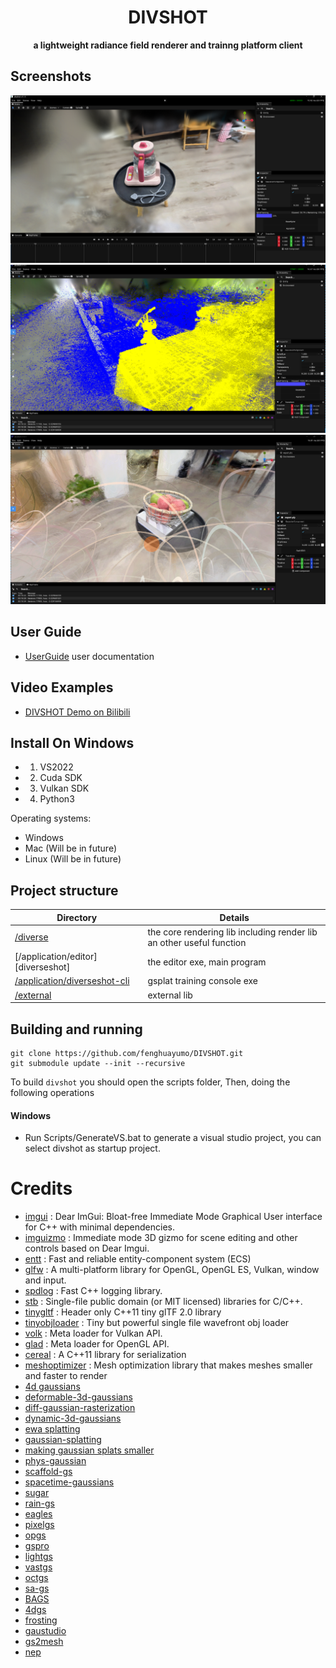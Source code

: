 <div align="center">

# DIVSHOT 
**a lightweight radiance field renderer and trainng platform client**

</div>

## Screenshots
![DIVSHOT](/screenshots/screenshot.png?raw=true)
![DIVSHOT](/screenshots/screenshot2.png?raw=true)
![DIVSHOT](/screenshots/screenshot3.png?raw=true)
<!-- ## 🎥 Videos
![DIVSHOT](/screenshots/video.mp4?) -->

## User Guide
- [UserGuide][UserGuide] user documentation
## Video Examples
- [DIVSHOT Demo on Bilibili](https://www.bilibili.com/video/BV1KEsZzXEPd/?spm_id_from=333.1387.homepage.video_card.click)
   
## Install On Windows
* 1. VS2022
* 2. Cuda SDK
* 3. Vulkan SDK
* 4. Python3

Operating systems:

* Windows
* Mac (Will be in future)
* Linux (Will be in future)

## Project structure
<!-- 
*  diverse
   *  the core rendering lib
*  diverseshot
   *  the editor exe
   *   
* -->
|Directory                                  |Details                                                                    |
|-------------------------------------------|---------------------------------------------                              |
|[/diverse][diverse]                        |the core rendering lib including render lib an other useful function       |
|[/application/editor][diverseshot]                |the editor exe, main  program                                       
|[/application/diverseshot-cli][diverseshot-cli]                |gsplat training console exe             |
|[/external][external]                      |external lib                            |
## Building and running
```
git clone https://github.com/fenghuayumo/DIVSHOT.git
git submodule update --init --recursive
```

To build `divshot` you should open the scripts folder, Then, doing the following operations

#### Windows 
* Run Scripts/GenerateVS.bat to generate a visual studio project, you can select divshot as startup project.


# Credits

 * [imgui](https://github.com/ocornut/imgui) : Dear ImGui: Bloat-free Immediate Mode Graphical User interface for C++ with minimal dependencies.
 * [imguizmo](https://github.com/CedricGuillemet/ImGuizmo) : Immediate mode 3D gizmo for scene editing and other controls based on Dear Imgui.
 * [entt](https://github.com/skypjack/entt) : Fast and reliable entity-component system (ECS) 
 * [glfw](https://github.com/glfw/glfw) : A multi-platform library for OpenGL, OpenGL ES, Vulkan, window and input.
 * [spdlog](https://github.com/gabime/spdlog) : Fast C++ logging library.
 * [stb](https://github.com/nothings/stb) : Single-file public domain (or MIT licensed) libraries for C/C++.
 * [tinygltf](https://github.com/syoyo/tinygltf) : Header only C++11 tiny glTF 2.0 library
 * [tinyobjloader](https://github.com/syoyo/tinyobjloader) : Tiny but powerful single file wavefront obj loader
 * [volk](https://github.com/zeux/volk) : Meta loader for Vulkan API.
 * [glad](https://github.com/Dav1dde/glad) : Meta loader for OpenGL API.
 * [cereal](https://github.com/USCiLab/cereal) : A C++11 library for serialization
 * [meshoptimizer](https://github.com/zeux/meshoptimizer) : Mesh optimization library that makes meshes smaller and faster to render
 * [4d gaussians](https://github.com/hustvl/4DGaussians)
 * [deformable-3d-gaussians](https://github.com/ingra14m/Deformable-3D-Gaussians)
 * [diff-gaussian-rasterization](https://github.com/graphdeco-inria/diff-gaussian-rasterization)
 * [dynamic-3d-gaussians](https://github.com/JonathonLuiten/Dynamic3DGaussians)
 * [ewa splatting](https://www.cs.umd.edu/~zwicker/publications/EWASplatting-TVCG02.pdf) 
 * [gaussian-splatting](https://github.com/graphdeco-inria/gaussian-splatting)
 * [making gaussian splats smaller](https://aras-p.info/blog/2023/09/13/Making-Gaussian-Splats-smaller/)
 * [phys-gaussian](https://xpandora.github.io/PhysGaussian/)
 * [scaffold-gs](https://city-super.github.io/scaffold-gs/)
 * [spacetime-gaussians](https://github.com/oppo-us-research/SpacetimeGaussians)
 * [sugar](https://github.com/Anttwo/SuGaR)
 * [rain-gs](https://ku-cvlab.github.io/RAIN-GS/)
 * [eagles](https://github.com/Sharath-girish/efficientgaussian)
 * [pixelgs](https://arxiv.org/abs/2403.15530)
 * [opgs](https://arxiv.org/html/2402.00752v2)
 * [gspro](https://github.com/kcheng1021/GaussianPro/blob/main)
 * [lightgs](https://github.dev/VITA-Group/LightGaussian/blob/main/)
 * [vastgs](https://vastgaussian.github.io/)
 * [octgs](https://github.com/city-super/Octree-GS/tree/main)
 * [sa-gs](https://github.com/zsy1987/SA-GS/tree/master)
 * [BAGS](https://nwang43jhu.github.io/BAGS/)
 * [4dgs](https://github.com/fudan-zvg/4d-gaussian-splatting)
 * [frosting](https://anttwo.github.io/frosting/)
 * [gaustudio](https://github.com/GAP-LAB-CUHK-SZ/gaustudio)
 * [gs2mesh](https://gs2mesh.github.io/)
 * [nep](https://www.whyy.site/paper/nep)

[UserGuide]: docs/userGuide.md    
[DevGuide]:  docs/devGuide.md
[docs]: docs
[diverse]: diverse
[external]: external
[editor]: application/editor
[diverseshot-cli]: application/diverseshot-cli